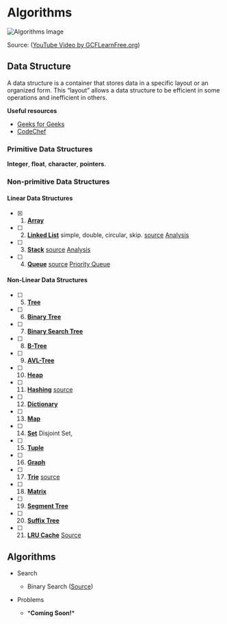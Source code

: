 # Algorithms

![Algorithms Image](https://i.ytimg.com/vi/kM9ASKAni_s/maxresdefault.jpg)

Source: ([YouTube Video by GCFLearnFree.org](https://www.youtube.com/watch?v=kM9ASKAni_s))

## Data Structure

A data structure is a container that stores data in a specific layout or an organized form. This “layout” allows a data structure to be efficient in some operations and inefficient in others.

**Useful resources**

- [Geeks for Geeks](https://www.geeksforgeeks.org/data_structuress/)
- [CodeChef](https://www.codechef.com/certification/data_structuress-and-algorithms/prepare)

### Primitive Data Structures

**Integer**, **float**, **character**, **pointers**.

### Non-primitive Data Structures

#### Linear Data Structures

- [x] 1. [**Array**](data_structures/array/readme.md)

- [ ] 2. [**Linked List**](data_structures/linked-list/readme.md) simple, double, circular, skip. [source](data_structures/linked_list.cpp) [Analysis](analysis/linked_list.md)

- [ ] 3. [**Stack**](data_structures/stack/readme.md) [source](data_structures/stack.cpp) [Analysis](analysis/stack.md)

- [ ] 4. [**Queue**](data_structures/queue/readme.md) [source](data_structures/queue.cpp) [Priority Queue](data_structures/priority_queue.cpp)

#### Non-Linear Data Structures

- [ ] 5. [**Tree**](data_structures/tree/readme.md)

- [ ] 6. [**Binary Tree**](data_structures/binary-tree/readme.md)

- [ ] 7. [**Binary Search Tree**](data_structures/binary-search-tree/readme.md)

- [ ] 8. [**B-Tree**](data_structures/b-tree/readme.md)

- [ ] 9. [**AVL-Tree**](data_structures/avl-tree/readme.md)

- [ ] 10. [**Heap**](data_structures/heap/readme.md)

- [ ] 11. [**Hashing**](data_structures/hashing/readme.md) [source](data_structures/hash_table.cpp)

- [ ] 12. [**Dictionary**](data_structures/dictionary/readme.md)

- [ ] 13. [**Map**](data_structures/map/readme.md)

- [ ] 14. [**Set**](data_structures/set/readme.md) Disjoint Set,

- [ ] 15. [**Tuple**](data_structures/tuple/readme.md)

- [ ] 16. [**Graph**](data_structures/graph/readme.md)

- [ ] 17. [**Trie**](data_structures/trie/readme.md) [source](data_structures/trie.cpp)

- [ ] 18. [**Matrix**](data_structures/matrix/readme.md)

- [ ] 19. [**Segment Tree**](data_structures/segment-tree/readme.md)

- [ ] 20. [**Suffix Tree**](data_structures/suffix-tree/readme.md)

- [ ] 21. [**LRU Cache**](data_structures/lru-cache/readme.md)  [Source](data_structures/lru_cache.cpp)


## Algorithms

  - Search
    - Binary Search ([Source](https://github.com/aaronhma/algorithms/blob/master/algorithms/search/binary_search.cpp))

- Problems
  - \***Coming Soon!**\*
